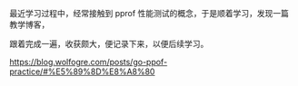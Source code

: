 最近学习过程中，经常接触到 pprof 性能测试的概念，于是顺着学习，发现一篇教学博客，

跟着完成一遍，收获颇大，便记录下来，以便后续学习。

https://blog.wolfogre.com/posts/go-ppof-practice/#%E5%89%8D%E8%A8%80
